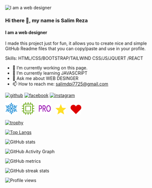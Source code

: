 ![I am a web designer](https://img.freepik.com/free-vector/cartoon-web-design-background_52683-70879.jpg?w=2000)

### Hi there 👋, my name is Salim Reza
#### I am a web designer

I made this project just for fun, it allows you to create nice and simple GitHub Readme files that you can copy/paste and use in your profile.

Skills: HTML/CSS/BOOTSTRAP/TAILWIND CSS/JS/JQUERT /REACT

- 🔭 I’m currently working on this page. 
- 🌱 I’m currently learning JAVASCRIPT 
- 💬 Ask me about WEB DESINGER 
- 📫 How to reach me: salimdpi7725@gmail.com 


[<img src='https://cdn.jsdelivr.net/npm/simple-icons@3.0.1/icons/github.svg' alt='github' height='40'>](https://github.com/salimreza12)  [<img src='https://cdn.jsdelivr.net/npm/simple-icons@3.0.1/icons/facebook.svg' alt='facebook' height='40'>](https://www.facebook.com/https://www.facebook.com/salim7863)  [<img src='https://cdn.jsdelivr.net/npm/simple-icons@3.0.1/icons/instagram.svg' alt='instagram' height='40'>](https://www.instagram.com/salim50/)  

<a href='https://archiveprogram.github.com/'><img src='https://raw.githubusercontent.com/acervenky/animated-github-badges/master/assets/acbadge.gif' width='40' height='40'></a> <a href='https://docs.github.com/en/developers'><img src='https://raw.githubusercontent.com/acervenky/animated-github-badges/master/assets/devbadge.gif' width='40' height='40'></a> <a href='https://github.com/pricing'><img src='https://raw.githubusercontent.com/acervenky/animated-github-badges/master/assets/pro.gif' width='40' height='40'></a> <a href='https://stars.github.com/'><img src='https://raw.githubusercontent.com/acervenky/animated-github-badges/master/assets/starbadge.gif' width='35' height='35'></a> <a href='https://docs.github.com/en/github/supporting-the-open-source-community-with-github-sponsors'><img src='https://raw.githubusercontent.com/acervenky/animated-github-badges/master/assets/sponsorbadge.gif' width='35' height='35'></a> 

[![trophy](https://github-profile-trophy.vercel.app/?username=salimreza12)](https://github.com/ryo-ma/github-profile-trophy)

[![Top Langs](https://github-readme-stats.vercel.app/api/top-langs/?username=salimreza12)](https://github.com/anuraghazra/github-readme-stats)

![GitHub stats](https://github-readme-stats.vercel.app/api?username=salimreza12&show_icons=true&count_private=true)  

![GitHub Activity Graph](https://activity-graph.herokuapp.com/graph?username=salimreza12)  

![GitHub metrics](https://metrics.lecoq.io/salimreza12)  

![GitHub streak stats](https://github-readme-streak-stats.herokuapp.com/?user=salimreza12)  

![Profile views](https://gpvc.arturio.dev/salimreza12)  
